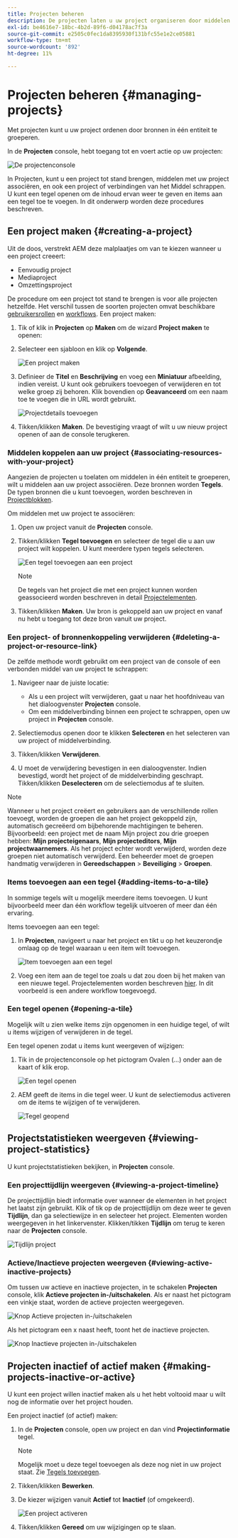 ```yaml
---
title: Projecten beheren
description: De projecten laten u uw project organiseren door middelen in één entiteit te groeperen die in de console van Projecten kan worden betreden en worden geleid
exl-id: be4616e7-18bc-4b2d-89f6-d04178ac7f3a
source-git-commit: e2505c0fec1da8395930f131bfc55e1e2ce05881
workflow-type: tm+mt
source-wordcount: '892'
ht-degree: 11%

---
```


# Projecten beheren {#managing-projects}

Met projecten kunt u uw project ordenen door bronnen in één entiteit te groeperen.

In de **Projecten** console, hebt toegang tot en voert actie op uw projecten:

![De projectenconsole](/help/sites-cloud/authoring/assets/projects-console.png)

In Projecten, kunt u een project tot stand brengen, middelen met uw project associëren, en ook een project of verbindingen van het Middel schrappen. U kunt een tegel openen om de inhoud ervan weer te geven en items aan een tegel toe te voegen. In dit onderwerp worden deze procedures beschreven.

## Een project maken {#creating-a-project}

Uit de doos, verstrekt AEM deze malplaatjes om van te kiezen wanneer u een project creeert:

* Eenvoudig project
* Mediaproject
* Omzettingsproject

<!-- Hiding product photoshoot via cqdoc-18072 as it is not available in Skyline.
* Product Photo Shoot Project 
-->

De procedure om een project tot stand te brengen is voor alle projecten hetzelfde. Het verschil tussen de soorten projecten omvat beschikbare [gebruikersrollen](/help/sites-cloud/authoring/projects/overview.md) en [workflows](/help/sites-cloud/authoring/projects/workflows.md).  Een project maken:

1. Tik of klik in **Projecten** op **Maken** om de wizard **Project maken** te openen:
1. Selecteer een sjabloon en klik op **Volgende**.

   ![Een project maken](/help/sites-cloud/authoring/assets/projects-create.png)

1. Definieer de **Titel** en **Beschrijving** en voeg een **Miniatuur** afbeelding, indien vereist. U kunt ook gebruikers toevoegen of verwijderen en tot welke groep zij behoren. Klik bovendien op **Geavanceerd** om een naam toe te voegen die in URL wordt gebruikt.

   ![Projectdetails toevoegen](/help/sites-cloud/authoring/assets/projects-add-team.png)

1. Tikken/klikken **Maken**. De bevestiging vraagt of wilt u uw nieuw project openen of aan de console terugkeren.

### Middelen koppelen aan uw project {#associating-resources-with-your-project}

Aangezien de projecten u toelaten om middelen in één entiteit te groeperen, wilt u middelen aan uw project associëren. Deze bronnen worden **Tegels**. De typen bronnen die u kunt toevoegen, worden beschreven in [Projectblokken](/help/sites-cloud/authoring/projects/overview.md#project-tiles).

Om middelen met uw project te associëren:

1. Open uw project vanuit de **Projecten** console.
1. Tikken/klikken **Tegel toevoegen** en selecteer de tegel die u aan uw project wilt koppelen. U kunt meerdere typen tegels selecteren.

   ![Een tegel toevoegen aan een project](/help/sites-cloud/authoring/assets/projects-add-tile.png)

   >[!NOTE]
   >
   >De tegels van het project die met een project kunnen worden geassocieerd worden beschreven in detail [Projectelementen](/help/sites-cloud/authoring/projects/overview.md#project-tiles).

1. Tikken/klikken **Maken**. Uw bron is gekoppeld aan uw project en vanaf nu hebt u toegang tot deze bron vanuit uw project.

### Een project- of bronnenkoppeling verwijderen {#deleting-a-project-or-resource-link}

De zelfde methode wordt gebruikt om een project van de console of een verbonden middel van uw project te schrappen:

1. Navigeer naar de juiste locatie:

   * Als u een project wilt verwijderen, gaat u naar het hoofdniveau van het dialoogvenster **Projecten** console.
   * Om een middelverbinding binnen een project te schrappen, open uw project in **Projecten** console.

1. Selectiemodus openen door te klikken **Selecteren** en het selecteren van uw project of middelverbinding.
1. Tikken/klikken **Verwijderen**.

1. U moet de verwijdering bevestigen in een dialoogvenster. Indien bevestigd, wordt het project of de middelverbinding geschrapt. Tikken/klikken **Deselecteren** om de selectiemodus af te sluiten.

>[!NOTE]
>
>Wanneer u het project creëert en gebruikers aan de verschillende rollen toevoegt, worden de groepen die aan het project gekoppeld zijn, automatisch gecreëerd om bijbehorende machtigingen te beheren. Bijvoorbeeld: een project met de naam Mijn project zou drie groepen hebben: **Mijn projecteigenaars**, **Mijn projecteditors**, **Mijn projectwaarnemers**. Als het project echter wordt verwijderd, worden deze groepen niet automatisch verwijderd. Een beheerder moet de groepen handmatig verwijderen in **Gereedschappen** > **Beveiliging** > **Groepen**.

### Items toevoegen aan een tegel {#adding-items-to-a-tile}

In sommige tegels wilt u mogelijk meerdere items toevoegen. U kunt bijvoorbeeld meer dan één workflow tegelijk uitvoeren of meer dan één ervaring.

Items toevoegen aan een tegel:

1. In **Projecten**, navigeert u naar het project en tikt u op het keuzerondje omlaag op de tegel waaraan u een item wilt toevoegen.

   ![Item toevoegen aan een tegel](/help/sites-cloud/authoring/assets/project-workflows.png)

1. Voeg een item aan de tegel toe zoals u dat zou doen bij het maken van een nieuwe tegel. Projectelementen worden beschreven [hier](/help/sites-cloud/authoring/projects/overview.md#project-tiles). In dit voorbeeld is een andere workflow toegevoegd.

### Een tegel openen {#opening-a-tile}

Mogelijk wilt u zien welke items zijn opgenomen in een huidige tegel, of wilt u items wijzigen of verwijderen in de tegel.

Een tegel openen zodat u items kunt weergeven of wijzigen:

1. Tik in de projectenconsole op het pictogram Ovalen (...) onder aan de kaart of klik erop.

   ![Een tegel openen](/help/sites-cloud/authoring/assets/project-links.png)

1. AEM geeft de items in die tegel weer. U kunt de selectiemodus activeren om de items te wijzigen of te verwijderen.

   ![Tegel geopend](/help/sites-cloud/authoring/assets/projects-add-link.png)

## Projectstatistieken weergeven {#viewing-project-statistics}

U kunt projectstatistieken bekijken, in **Projecten** console.

### Een projecttijdlijn weergeven {#viewing-a-project-timeline}

De projecttijdlijn biedt informatie over wanneer de elementen in het project het laatst zijn gebruikt. Klik of tik op de projecttijdlijn om deze weer te geven **Tijdlijn**, dan ga selectiewijze in en selecteer het project. Elementen worden weergegeven in het linkervenster. Klikken/tikken **Tijdlijn** om terug te keren naar de **Projecten** console.

![Tijdlijn project](/help/sites-cloud/authoring/assets/projects-timeline.png)

### Actieve/Inactieve projecten weergeven {#viewing-active-inactive-projects}

Om tussen uw actieve en inactieve projecten, in te schakelen **Projecten** console, klik **Actieve projecten in-/uitschakelen**. Als er naast het pictogram een vinkje staat, worden de actieve projecten weergegeven.

![Knop Actieve projecten in-/uitschakelen](/help/sites-cloud/authoring/assets/projects-active.png)

Als het pictogram een x naast heeft, toont het de inactieve projecten.

![Knop Inactieve projecten in-/uitschakelen](/help/sites-cloud/authoring/assets/projects-inactive.png)

## Projecten inactief of actief maken {#making-projects-inactive-or-active}

U kunt een project willen inactief maken als u het hebt voltooid maar u wilt nog de informatie over het project houden.

Een project inactief (of actief) maken:

1. In de **Projecten** console, open uw project en dan vind **Projectinformatie** tegel.

   >[!NOTE]
   >
   Mogelijk moet u deze tegel toevoegen als deze nog niet in uw project staat. Zie [Tegels toevoegen](#adding-items-to-a-tile).

1. Tikken/klikken **Bewerken**.
1. De kiezer wijzigen vanuit **Actief** tot **Inactief** (of omgekeerd).

   ![Een project activeren](/help/sites-cloud/authoring/assets/projects-add-team.png)

1. Tikken/klikken **Gereed** om uw wijzigingen op te slaan.
